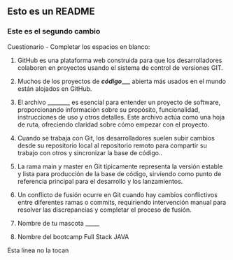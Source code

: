 ##  Esto es un README 
### Este es el segundo cambio
Cuestionario - Completar los espacios en blanco:

1. GitHub es una plataforma web construida para que los desarrolladores colaboren en proyectos usando el sistema de control de versiones GIT.

2. Muchos de los proyectos de ___código______ abierta más usados en el mundo están alojados en GitHub.

3. El archivo ________ es esencial para entender un proyecto de software, proporcionando información sobre su propósito, funcionalidad, instrucciones de uso y otros detalles. Este archivo actúa como una hoja de ruta, ofreciendo claridad sobre cómo empezar con el proyecto.

4. Cuando se trabaja con Git, los desarrolladores suelen subir cambios desde su repositorio local al repositorio remoto para compartir su trabajo con otros y sincronizar la base de código..

5. La rama main y master en Git típicamente representa la versión estable y lista para producción de la base de código, sirviendo como punto de referencia principal para el desarrollo y los lanzamientos.

6. Un conflicto de fusión ocurre en Git cuando hay cambios conflictivos entre diferentes ramas o commits, requiriendo intervención manual para resolver las discrepancias y completar el proceso de fusión.

7.  Nombre de tu mascota _____

8.  Nombre del bootcamp Full Stack JAVA

Esta linea no la tocan 
